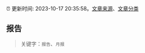 :alarm_clock: 更新时间: 2023-10-17 20:35:58。[文章来源](/README.md)、[文章分类](/TAGS.md)

## 报告


> 关键字：`报告`、`月报`



